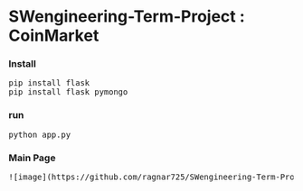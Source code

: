 # SWengineering-Term-Project : CoinMarket

### Install
<pre>
pip install flask
pip install flask_pymongo
</pre>

### run
<pre>
python app.py
</pre>

### Main Page
<pre>
![image](https://github.com/ragnar725/SWengineering-Term-Project/assets/58600024/fa4b9518-ccaa-4fd7-a8b4-8365440ef046)
</pre>
